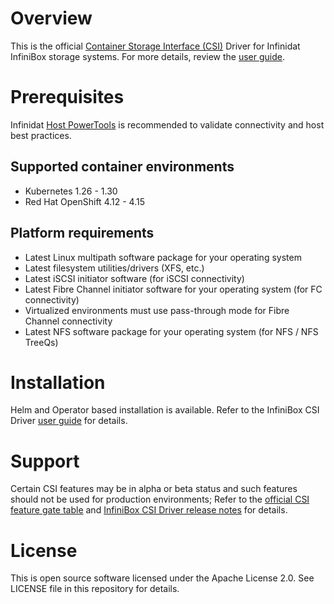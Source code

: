 # Overview
  This is the official [Container Storage Interface (CSI)](https://kubernetes-csi.github.io/docs/) Driver for Infinidat InfiniBox storage systems. For more details, review the [user guide](https://support.infinidat.com/hc/en-us/articles/10106070174749).

# Prerequisites
  Infinidat [Host PowerTools](https://repo.infinidat.com/home/main-stable#host-power-tools) is recommended to validate connectivity and host best practices.

## Supported container environments
  - Kubernetes 1.26 - 1.30
  - Red Hat OpenShift 4.12 - 4.15

## Platform requirements
  - Latest Linux multipath software package for your operating system
  - Latest filesystem utilities/drivers (XFS, etc.)
  - Latest iSCSI initiator software (for iSCSI connectivity)
  - Latest Fibre Channel initiator software for your operating system (for FC connectivity)
  - Virtualized environments must use pass-through mode for Fibre Channel connectivity
  - Latest NFS software package for your operating system (for NFS / NFS TreeQs)
 
# Installation
  Helm and Operator based installation is available. Refer to the InfiniBox CSI Driver [user guide](https://support.infinidat.com/hc/en-us/articles/10106070174749) for details.

# Support
   Certain CSI features may be in alpha or beta status and such features should not be used for production environments; Refer to the [official CSI feature gate table](https://kubernetes.io/docs/reference/command-line-tools-reference/feature-gates/) and [InfiniBox CSI Driver release notes](https://support.infinidat.com/hc/en-us/articles/10106069979293) for details.

# License
  This is open source software licensed under the Apache License 2.0. See LICENSE file in this repository for details.
